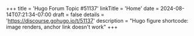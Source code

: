 +++
title = 'Hugo Forum Topic #51137'
linkTitle = 'Home'
date = 2024-08-14T07:21:34-07:00
draft = false
details = 'https://discourse.gohugo.io/t/51137'
description = "Hugo figure shortcode: image renders, anchor link doesn't work"
+++
